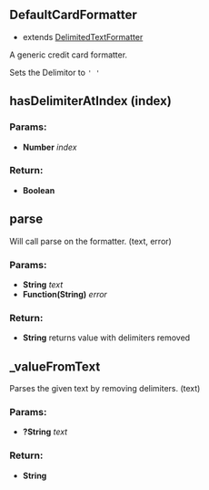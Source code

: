 

<!-- Start lib/default_card_formatter.js -->

## DefaultCardFormatter

- extends [DelimitedTextFormatter](delimited_text_formatter.md)

A generic credit card formatter.

Sets the Delimitor to `' '`

## hasDelimiterAtIndex (index)

### Params: 

* **Number** *index* 

### Return:

* **Boolean** 

## parse 
Will call parse on the formatter.
(text, error)

### Params: 

* **String** *text* 
* **Function(String)** *error* 

### Return:

* **String** returns value with delimiters removed

## _valueFromText 
Parses the given text by removing delimiters.
(text)

### Params: 

* **?String** *text* 

### Return:

* **String** 

<!-- End lib/default_card_formatter.js -->

